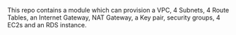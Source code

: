 This repo contains a module which can provision a VPC, 4 Subnets, 4 Route Tables, an Internet Gateway, NAT Gateway, a Key pair, security groups, 4 EC2s and an RDS instance.
